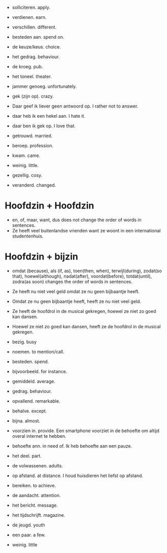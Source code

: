 - solliciteren. apply.
- verdienen. earn.
- verschillen. different.
- besteden aan. spend on.
- de keuze/keus. choice.
- het gedrag. behaviour.
- de kroeg. pub.
- het toneel. theater.
- jammer genoeg. unfortunately.
- gek (zijn op). crazy.
- Daar geef ik liever geen antwoord op. I rather not to answer.
- daar heb ik een hekel aan. I hate it.
- daar ben ik gek op. I love that.

- getrouwd. married.
- beroep. profession.
- kwam. came.
- weinig. little.
- gezellig. cosy.
- veranderd. changed.

# Hoofdzin + Hoofdzin
- en, of, maar, want, dus does not change the order of words in sentences.
- Ze heeft veel buitenlandse vrienden want ze woont in een international studentenhuis.

# Hoofdzin + bijzin
- omdat (because), als (if, as), toen(then, when), terwijl(during), zodat(so that), hoewel(although), nadat(after), voordat(before), totdat(until), zodra(as soon) changes the order of words in sentences.
- Ze heeft nu niet veel geld omdat ze nu geen bijbaantje heeft.
- Omdat ze nu geen bijbaantje heeft, heeft ze nu niet veel geld.

- Ze heeft de hoofdrol in de musical gekregen, hoewel ze niet zo goed kan dansen.
- Hoewel ze niet zo goed kan dansen, heeft ze de hoofdrol in de musical gekregen.

- bezig. busy
- noemen. to mention/call.
- besteden. spend.
- bijvoorbeeld. for instance.
- gemiddeld. average.
- gedrag. behaviour.
- opvallend. remarkable.
- behalve. except.
- bijna. almost.
- voorzien in. provide. Een smartphone voorziet in de behoefte om altijd overal internet te hebben.
- behoefte ann. in need of. Ik heb behoefte aan een pauze.
- het deel. part.
- de volwassenen. adults.
- op afstand. at distance. I houd huisdieren het liefst op afstand.
- bereiken. to achieve.
- de aandacht. attention.
- het bericht. message.
- het tijdschrijft. magazine.
- de jeugd. youth
- een paar. a few.
- weinig. little
